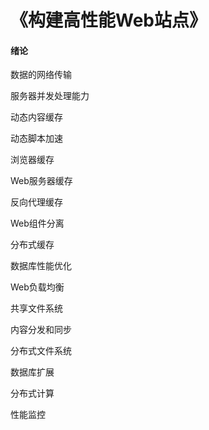 # 《构建高性能Web站点》

#### 绪论

数据的网络传输

服务器并发处理能力

动态内容缓存

动态脚本加速

浏览器缓存

Web服务器缓存

反向代理缓存

Web组件分离

分布式缓存

数据库性能优化

Web负载均衡

共享文件系统

内容分发和同步

分布式文件系统

数据库扩展

分布式计算

性能监控